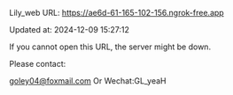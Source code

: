 Lily_web URL: https://ae6d-61-165-102-156.ngrok-free.app

Updated at: 2024-12-09 15:27:12

If you cannot open this URL, the server might be down.

Please contact: 

goley04@foxmail.com Or Wechat:GL_yeaH